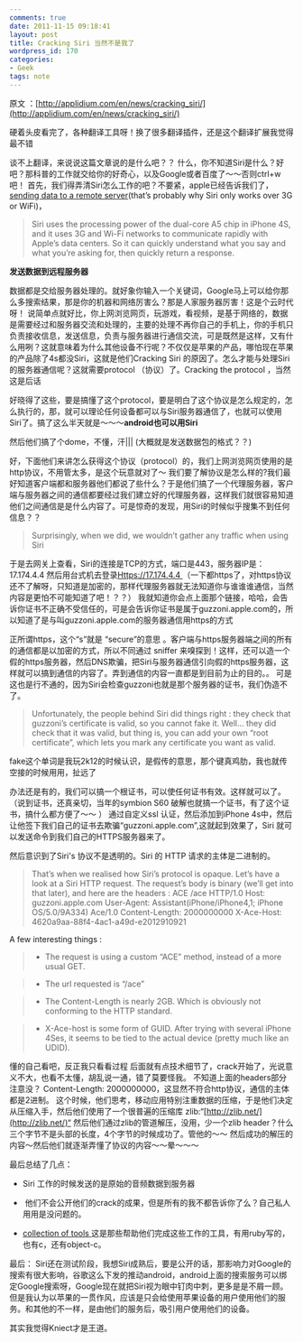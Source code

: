 ```yaml
---
comments: true
date: 2011-11-15 09:18:41
layout: post
title: Cracking Siri 当然不是我了
wordpress_id: 170
categories:
- Geek
tags: note
---
```


原文 ：[http://applidium.com/en/news/cracking_siri/](http://applidium.com/en/news/cracking_siri/)

硬着头皮看完了，各种翻译工具呀！换了很多翻译插件，还是这个翻译扩展我觉得最不错

谈不上翻译，来说说这篇文章说的是什么吧？？
什么，你不知道Siri是什么？好吧？那科普的工作就交给你的好奇心，以及Google或者百度了～～否则ctrl+w吧！
首先，我们得弄清Siri怎么工作的吧？不要紧，apple已经告诉我们了，[sending data to a remote server](http://www.apple.com/iphone/features/siri-faq.html)(that’s probably why Siri only works over 3G or WiFi)，


> Siri uses the processing power of the dual-core A5 chip in iPhone 4S, and it uses 3G and Wi-Fi networks to communicate rapidly with Apple’s data centers. So it can quickly understand what you say and what you’re asking for, then quickly return a response.


**发送数据到远程服务器**

数据都是交给服务器处理的。就好象你输入一个关键词，Google马上可以给你那么多搜索结果，那是你的机器和网络厉害么？那是人家服务器厉害！这是个云时代呀！
说简单点就好比，你上网浏览网页，玩游戏，看视频，是基于网络的，数据是需要经过和服务器交流和处理的，主要的处理不再你自己的手机上，你的手机只负责接收信息，发送信息，负责与服务器进行通信交流，可是既然是这样，又有什么用咧？这就意味着为什么其他设备不行呢？不仅仅是苹果的产品，哪怕现在苹果的产品除了4s都没Siri，这就是他们Cracking Siri 的原因了。怎么才能与处理Siri的服务器通信呢？这就需要protocol （协议）了。Cracking the protocol ，当然这是后话

好晓得了这些，要是搞懂了这个protocol，要是明白了这个协议是怎么规定的，怎么执行的，那，就可以理论任何设备都可以与Siri服务器通信了，也就可以使用Siri了。搞了这么半天就是～～～**android也可以用Siri**

然后他们搞了个dome，不懂，汗||| (大概就是发送数据包的格式？？)

好，下面他们来讲怎么获得这个协议（protocol）的，我们上网浏览网页使用的是http协议，不用管太多，是这个玩意就对了～
我们要了解协议是怎么样的?我们最好知道客户端都和服务器他们都说了些什么？于是他们搞了一个代理服务器，客户端与服务器之间的通信都要经过我们建立好的代理服务器，这样我们就很容易知道他们之间通信是是什么内容了。可是惊奇的发现，用Siri的时候似乎搜集不到任何信息？？


> Surprisingly, when we did, we wouldn’t gather any traffic when using Siri


于是去网关上查看，Siri的连接是TCP的方式，端口是443，服务器IP是：17.174.4.4
然后用台式机去登录[Https://17.174.4.4 ](Https://17.174.4.4  )（一下都https了，对https协议还不了解呀，只知道是加密的，那样代理服务器就无法知道你与谁谁谁通信，当然内容是更怕不可能知道了吧！？？）
我就知道你会点上面那个链接，哈哈，会告诉你证书不正确不受信任的，可是会告诉你证书是属于guzzoni.apple.com的，所以知道了是与叫guzzoni.apple.com的服务器通信用https的方式

正所谓https，这个“s”就是 “secure”的意思 。客户端与https服务器端之间的所有的通信都是以加密的方式，所以不同通过 sniffer 来嗅探到！这样，还可以造一个假的https服务器，然后DNS欺骗，把Siri与服务器通信引向假的https服务器，这样就可以搞到通信的内容了。弄到通信的内容一直都是到目前为止的目的。。
可是这也是行不通的，因为Siri会检查guzzoni也就是那个服务器的证书，我们伪造不了。


> Unfortunately, the people behind Siri did things right : they check that guzzoni’s certificate is valid, so you cannot fake it. Well… they did check that it was valid, but thing is, you can add your own “root certificate”, which lets you mark any certificate you want as valid.


fake这个单词是我玩2k12的时候认识，是假传的意思，那个键真鸡肋，我也就传空接的时候用用，扯远了

办法还是有的，我们可以搞一个根证书，可以使任何证书有效。这样就可以了。（说到证书，还真亲切，当年的symbion S60 破解也就搞一个证书，有了这个证书，搞什么都方便了～～ ）
通过自定义ssl 认证，然后添加到iPhone 4s中，然后让他签下我们自己的证书去欺骗“guzzoni.apple.com”,这就起到效果了，Siri 就可以发送命令到我们自己的HTTPS服务器来了。

然后意识到了Siri's 协议不是透明的。Siri 的 HTTP 请求的主体是二进制的。


> That’s when we realised how Siri’s protocol is opaque. Let’s have a look at a Siri HTTP request. The request’s body is binary (we’ll get into that later), and here are the headers :
ACE /ace HTTP/1.0
Host: guzzoni.apple.com
User-Agent: Assistant(iPhone/iPhone4,1; iPhone OS/5.0/9A334) Ace/1.0
Content-Length: 2000000000
X-Ace-Host: 4620a9aa-88f4-4ac1-a49d-e2012910921

A few interesting things :

> 
> 
	
>   * The request is using a custom “ACE” method, instead of a more usual GET.
> 
	
>   * The url requested is “/ace”
> 
	
>   * The Content-Length is nearly 2GB. Which is obviously not conforming to the HTTP standard.
> 
	
>   * X-Ace-host is some form of GUID. After trying with several iPhone 4Ses, it seems to be tied to the actual device (pretty much like an UDID).
> 




懂的自己看吧，反正我只看看过程
后面就有点技术细节了，crack开始了，光说意义不大，也看不太懂，胡乱说一通，错了莫要怪我。
不知道上面的headers部分注意没？ Content-Length: 2000000000，这显然不符合http协议，通信的主体都是2进制。
这个时候，他们思考，移动应用特别注重数据的压缩，于是他们决定从压缩入手，然后他们使用了一个很普遍的压缩库 zlib:“[http://zlib.net/](http://zlib.net/)“
然后他们通过zlib的管道解压，没用，少一个zlib header？什么三个字节不是头部的长度，4个字节的时候成功了。管他的～～
然后成功的解压的内容～然后他们就逐渐弄懂了协议的内容～～晕～～～

最后总结了几点：



	
  * Siri 工作的时候发送的是原始的音频数据到服务器

	
  *  他们不会公开他们的crack的成果，但是所有的我不都告诉你了么？自己私人用用是没问题的。

	
  * [collection of tools ](https://github.com/applidium/Cracking-Siri)这是那些帮助他们完成这些工作的工具，有用ruby写的，也有c，还有object-c。




最后：
Siri还在测试阶段，我想Siri成熟后，要是公开的话，那影响力对Google的搜索有很大影响，谷歌这么下发的推动android，android上面的搜索服务可以绑定Google搜索呀，Google现在就把Siri视为眼中钉肉中刺，更多是是不屑一顾。但是我认为以苹果的一贯作风，应该是只会给使用苹果设备的用户使用他们的服务。和其他的不一样，是由他们的服务后，吸引用户使用他们的设备。

其实我觉得Kniect才是王道。

